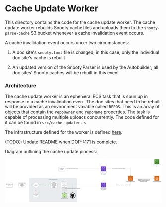 # Cache Update Worker

This directory contains the code for the cache update worker. The cache update worker rebuilds Snooty cache files and uploads them to the `snooty-parse-cache` S3 bucket whenever a cache invalidation event occurs.

A cache invalidation event occurs under two circumstances:

1. A doc site's `snooty.toml` file is changed; in this case, only the individual doc site's cache is rebuilt

2. An updated version of the Snooty Parser is used by the Autobuilder; all doc sites' Snooty caches will be rebuilt in this event

### Architecture

The cache update worker is an ephemeral ECS task that is spun up in response to a cache invalidation event. The doc sites that need to be rebuilt will be provided as an environment variable called `REPOS`. This is an array of objects that contain the `repoOwner` and `repoName` properties. The task is capable of processing multiple uploads concurrently. The code defined for it can be found in `src/cache-updater.ts`.

The infrastructure defined for the worker is defined [here](../../cdk-infra/lib/constructs/cache-updater/cache-updater-worker-construct.ts).

(TODO): Update README when [DOP-4171 is complete](https://jira.mongodb.org/browse/DOP-4171).

Diagram outlining the cache update process:

![Snooty Parse Cache Diagram](../../images/snooty-cache-updater.svg)
